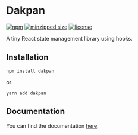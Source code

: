 # Dakpan 
[![npm](https://badgen.net/npm/v/dakpan)](https://www.npmjs.com/package/dakpan)
[![minzipped size](https://badgen.net/bundlephobia/minzip/dakpan)](https://www.npmjs.com/package/dakpan)
[![license](https://badgen.net/npm/license/dakpan)](./LICENSE.md)

A tiny React state management library using hooks.

## Installation

```
npm install dakpan
```
or
```
yarn add dakpan
```

## Documentation

You can find the documentation [here](https://dakpan.houf.io/).
